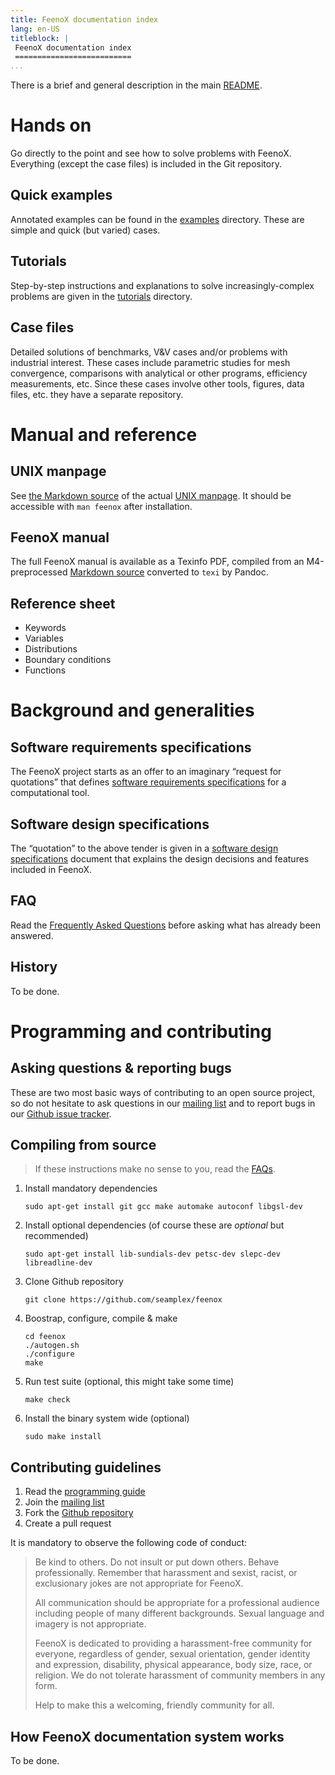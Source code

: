 ```yaml
---
title: FeenoX documentation index
lang: en-US
titleblock: |
 FeenoX documentation index
 ==========================
...
```



There is a brief and general description in the main [README](..).


# Hands on

Go directly to the point and see how to solve problems with FeenoX. Everything (except the case files) is included in the Git repository.

## Quick examples

Annotated examples can be found in the [examples](../examples) directory. These are simple and quick (but varied) cases.

## Tutorials

Step-by-step instructions and explanations to solve increasingly-complex problems are given in the [tutorials](../tutorials) directory.

## Case files

Detailed solutions of benchmarks, V&V cases and/or problems with industrial interest. These cases include parametric studies for mesh convergence, comparisons with analytical or other programs, efficiency measurements,  etc. Since these cases involve other tools, figures, data files, etc. they have a separate repository.

# Manual and reference

## UNIX manpage

See [the Markdown source](./feenox.1.md) of the actual [UNIX manpage](./feenox.1). It should be accessible with `man feenox` after installation.

## FeenoX manual

The full FeenoX manual is available as a Texinfo PDF, compiled from an M4-preprocessed [Markdown source](./feenox.md) converted to `texi` by Pandoc.

## Reference sheet

 * Keywords
 * Variables
 * Distributions
 * Boundary conditions
 * Functions
 

# Background and generalities

## Software requirements specifications

The FeenoX project starts as an offer to an imaginary “request for quotations” that defines [software requirements specifications](srs.md) for a computational tool.

## Software design specifications

The “quotation” to the above tender is given in a [software design specifications](sds.md) document that explains the design decisions and features included in FeenoX.

## FAQ

Read the [Frequently Asked Questions](FAQ.md) before asking what has already been answered.

## History

To be done.


# Programming and contributing

## Asking questions & reporting bugs

These are two most basic ways of contributing to an open source project, so do not hesitate to ask questions in our [mailing list](https://www.seamplex.com/lists.html) and to report bugs in our [Github issue tracker](https://github.com/seamplex/feenox/issues). 

## Compiling from source

> If these instructions make no sense to you, read the [FAQs](FAQ.md).


 1. Install mandatory dependencies

    ```
    sudo apt-get install git gcc make automake autoconf libgsl-dev
    ```

 2. Install optional dependencies (of course these are _optional_ but recommended)
 
    ```
    sudo apt-get install lib-sundials-dev petsc-dev slepc-dev libreadline-dev
    ```

 3. Clone Github repository
 
    ```
    git clone https://github.com/seamplex/feenox
    ```

 4. Boostrap, configure, compile & make
 
    ```
    cd feenox
    ./autogen.sh
    ./configure
    make
    ```

 5. Run test suite (optional, this might take some time)
 
    ```
    make check
    ```

 6. Install the binary system wide (optional)
 
    ```
    sudo make install
    ```

## Contributing guidelines

 1. Read the [programming guide](./programming.md)
 2. Join the [mailing list](https://www.seamplex.com/lists.html)
 3. Fork the [Github repository](https://github.com/seamplex/feenox/)
 4. Create a pull request
 
It is mandatory to observe the following code of conduct:

> Be kind to others. Do not insult or put down others. Behave professionally. Remember that harassment and sexist, racist, or exclusionary jokes are not appropriate for FeenoX.
> 
> All communication should be appropriate for a professional audience including people of many different backgrounds. Sexual language and imagery is not appropriate.
> 
> FeenoX is dedicated to providing a harassment-free community for everyone, regardless of gender, sexual orientation, gender identity and expression, disability, physical appearance, body size, race, or religion. We do not tolerate harassment of community members in any form.
>
> Help to make this a welcoming, friendly community for all.



## How FeenoX documentation system works

To be done.

